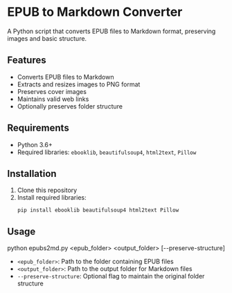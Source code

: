 # EPUB to Markdown Converter

A Python script that converts EPUB files to Markdown format, preserving images and basic structure.

## Features

- Converts EPUB files to Markdown
- Extracts and resizes images to PNG format
- Preserves cover images
- Maintains valid web links
- Optionally preserves folder structure

## Requirements

- Python 3.6+
- Required libraries: `ebooklib`, `beautifulsoup4`, `html2text`, `Pillow`

## Installation

1. Clone this repository
2. Install required libraries:
   ```
   pip install ebooklib beautifulsoup4 html2text Pillow
   ```

## Usage

python epubs2md.py <epub_folder> <output_folder> [--preserve-structure]

- `<epub_folder>`: Path to the folder containing EPUB files
- `<output_folder>`: Path to the output folder for Markdown files
- `--preserve-structure`: Optional flag to maintain the original folder structure
